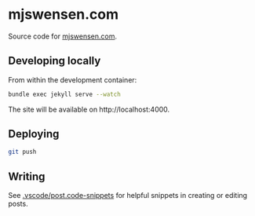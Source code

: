 # mjswensen.com

Source code for [mjswensen.com](https://mjswensen.com/).

## Developing locally

From within the development container:

```sh
bundle exec jekyll serve --watch
```

The site will be available on http://localhost:4000.

## Deploying

```sh
git push
```

## Writing

See [.vscode/post.code-snippets](.vscode/post.code-snippets) for helpful snippets in creating or editing posts.
